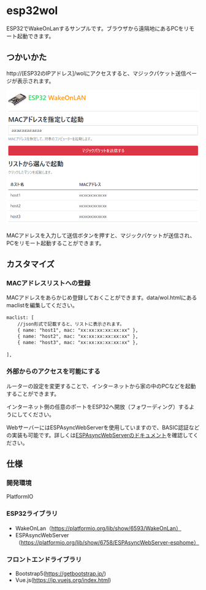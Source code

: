 # esp32wol

ESP32でWakeOnLanするサンプルです。ブラウザから遠隔地にあるPCをリモート起動できます。

## つかいかた

http://[ESP32のIPアドレス]/wolにアクセスすると、マジックパケット送信ページが表示されます。

![image-20210711213650719](README.assets/image-20210711213650719.png)

MACアドレスを入力して送信ボタンを押すと、マジックパケットが送信され、PCをリモート起動することができます。

## カスタマイズ

### MACアドレスリストへの登録

MACアドレスをあらかじめ登録しておくことができます。data/wol.htmlにあるmaclistを編集してください。

```
maclist: [
    //json形式で記載すると、リストに表示されます。
    { name: "host1", mac: "xx:xx:xx:xx:xx:xx" },
    { name: "host2", mac: "xx:xx:xx:xx:xx:xx" },
    { name: "host3", mac: "xx:xx:xx:xx:xx:xx" },

],
```

### 外部からのアクセスを可能にする

ルーターの設定を変更することで、インターネットから家の中のPCなどを起動することができます。

インターネット側の任意のポートをESP32へ開放（フォワーディング）するようにしてください。

WebサーバーにはESPAsyncWebServerを使用していますので、BASIC認証などの実装も可能です。詳しくは[ESPAsyncWebServerのドキュメント](https://github.com/me-no-dev/ESPAsyncWebServer)を確認してください。

## 仕様

### 開発環境

PlatformIO

### ESP32ライブラリ

- WakeOnLan（https://platformio.org/lib/show/6593/WakeOnLan）
- ESPAsyncWebServer（https://platformio.org/lib/show/6758/ESPAsyncWebServer-esphome）

### フロントエンドライブラリ

- Bootstrap5(https://getbootstrap.jp/)
- Vue.js(https://jp.vuejs.org/index.html)

